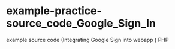 # example-practice-source_code_Google_Sign_In
example source code (Integrating Google Sign into webapp ) PHP
